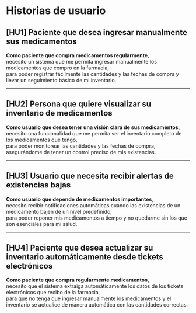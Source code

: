 # Historias de usuario

## [HU1] Paciente que desea ingresar manualmente sus medicamentos  
**Como paciente que compra medicamentos regularmente**,  
necesito un sistema que me permita ingresar manualmente los medicamentos que compro en la farmacia,  
para poder registrar fácilmente las cantidades y las fechas de compra y llevar un seguimiento básico de mi inventario.

---

## [HU2] Persona que quiere visualizar su inventario de medicamentos  
**Como usuario que desea tener una visión clara de sus medicamentos**,  
necesito una funcionalidad que me permita ver el inventario completo de los medicamentos que tengo,  
para poder monitorear las cantidades y las fechas de compra, asegurándome de tener un control preciso de mis existencias.

---

## [HU3] Usuario que necesita recibir alertas de existencias bajas  
**Como usuario que depende de medicamentos importantes**,  
necesito recibir notificaciones automáticas cuando las existencias de un medicamento bajen de un nivel predefinido,  
para poder reponer mis medicamentos a tiempo y no quedarme sin los que son esenciales para mi salud.

---

## [HU4] Paciente que desea actualizar su inventario automáticamente desde tickets electrónicos  
**Como paciente que compra regularmente medicamentos**,  
necesito que el sistema extraiga automáticamente los datos de los tickets electrónicos que recibo de la farmacia,  
para que no tenga que ingresar manualmente los medicamentos y el inventario se actualice de manera automática con las cantidades correctas.
